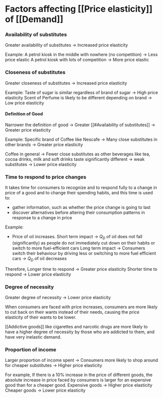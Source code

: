 # Factors affecting [[Price elasticity]] of [[Demand]]

### Availability of substitutes
Greater availability of substitutes -> Increased price elasticity

Example: 
A petrol kiosk in the middle with nowhere (no competition) -> Less price elastic
A petrol kiosk with lots of competition -> More price elastic

### Closeness of substitutes
Greater closeness of substitutes -> Increased price elasticity

Example:
Taste of sugar is similar regardless of brand of sugar -> High price elasticity
Scent of Perfume is likely to be different depending on brand -> Low price elasticity

#### Definition of Good
Narrower the definition of  good -> Greater [[#Availability of substitutes]] -> Greater price elasticity

Example:
Specific brand of Coffee like Nescafe -> Many close substitutes in other brands -> Greater price elasticity 

Coffee in general -> Fewer close substitutes as other beverages like tea, cocoa drinks, milk and soft drinks taste significantly different -> weak substitutes -> Lower price elasticity


### Time to respond to price changes
It takes time for consumers to recognize and to respond fully to a change in price of a good and to change their spending habits, and this time is used to:
- gather information, such as whether the price change is going to last 
- discover alternatives before altering their consumption patterns in response to a change in price
 
Example:
- Price of oil increases.
Short term impact -> $Q_{D}$  of oil does not fall (significantly) as people do not immediately cut down on their habits or switch to more fuel-efficient cars
Long term impact -> Consumers switch their behaviour by driving less or switching to more fuel efficient cars -> $Q_{D}$ of oil decreases

Therefore, 
Longer time to respond -> Greater price elasticity
Shorter time to respond -> Lower price elasticity

### Degree of necessity
Greater degree of necessity -> Lower price elasticity

When consumers are faced with price increases, consumers are more likely to cut back on their wants instead of their needs, causing the price elasticity of their wants to be lower.

[[Addictive goods]] like cigarettes and narcotic drugs are more likely to have a higher degree of necessity by those who are addicted to them, and have very inelastic demand.

### Proportion of income
Larger proportion of income spent -> Consumers more likely to shop around for cheaper substitutes -> Higher price elasticity

For example,
If there is a 10% increase in the price of different goods, the absolute increase in price faced by consumers is larger for an expensive good than for a cheaper good. 
Expensive goods -> Higher price elasticity
Cheaper goods -> Lower price elasticity
